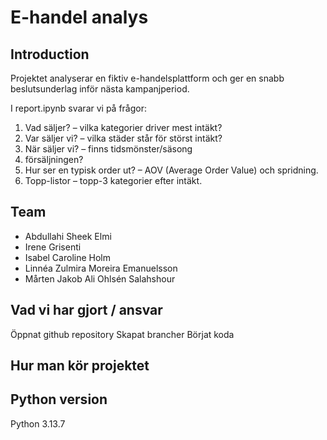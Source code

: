 # E-handel analys

## Introduction
Projektet analyserar en fiktiv e-handelsplattform och ger en snabb beslutsunderlag inför nästa kampanjperiod.

I report.ipynb svarar vi på frågor:
1. Vad säljer? – vilka kategorier driver mest intäkt?
2. Var säljer vi? – vilka städer står för störst intäkt?
3. När säljer vi? – finns tidsmönster/säsong 
4. försäljningen?
5. Hur ser en typisk order ut? – AOV (Average Order Value) och spridning.
6. Topp-listor – topp-3 kategorier efter intäkt.

## Team
- Abdullahi Sheek Elmi
- Irene Grisenti
- Isabel Caroline Holm
- Linnéa Zulmira Moreira Emanuelsson
- Mårten Jakob Ali Ohlsén Salahshour

## Vad vi har gjort / ansvar
Öppnat github repository
Skapat brancher
Börjat koda



## Hur man kör projektet


## Python version
Python 3.13.7

